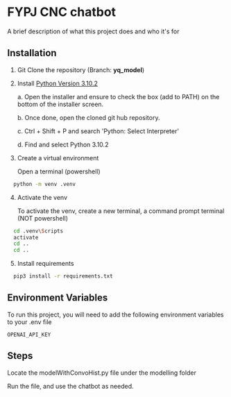 
# FYPJ CNC chatbot

A brief description of what this project does and who it's for


## Installation

1. Git Clone the repository (Branch: **yq_model**)

2. Install [Python Version 3.10.2](https://www.python.org/downloads/release/python-3102/)

      a. Open the installer and ensure to check the box (add to PATH) on the bottom of the installer screen.

      b.	Once done, open the cloned git hub repository.

      c.	Ctrl + Shift + P and search 'Python: Select Interpreter'
  
      d.	Find and select Python 3.10.2 


3. Create a virtual environment

   Open a terminal (powershell)
   
```bash
  python -m venv .venv
```

4. Activate the venv

   To activate the venv, create a new terminal, a command prompt terminal (NOT powershell)
      
```bash
  cd .venv\Scripts
  activate
  cd ..
  cd ..
```

5. Install requirements

```bash
  pip3 install -r requirements.txt
```



    
## Environment Variables

To run this project, you will need to add the following environment variables to your .env file

`OPENAI_API_KEY`


## Steps

Locate the modelWithConvoHist.py file under the modelling folder

Run the file, and use the chatbot as needed.
